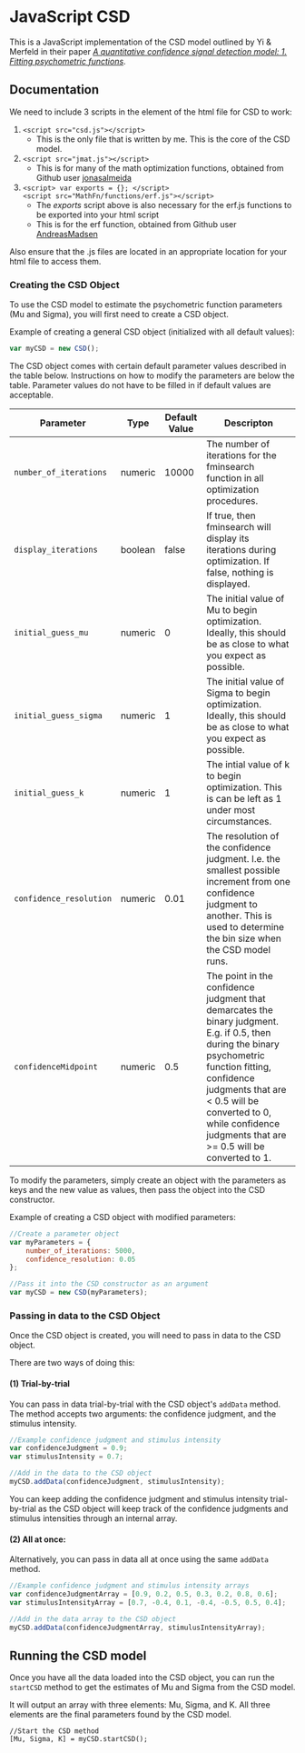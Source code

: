 # JavaScript CSD

This is a JavaScript implementation of the CSD model outlined by Yi & Merfeld in their paper *[A quantitative confidence signal detection model: 1. Fitting psychometric functions](https://www.physiology.org/doi/10.1152/jn.00318.2015)*.

## Documentation

We need to include 3 scripts in the <head> element of the html file for CSD to work:
1. `<script src="csd.js"></script>`
    * This is the only file that is written by me. This is the core of the CSD model.
2. `<script src="jmat.js"></script>`
    * This is for many of the math optimization functions, obtained from Github user [jonasalmeida](https://github.com/jonasalmeida/jmat/blob/gh-pages/jmat.js)
3. `<script> var exports = {}; </script>`<br> 
   `<script src="MathFn/functions/erf.js"></script>`
    * The *exports* script above is also necessary for the erf.js functions to be exported into your html script
    * This is for the erf function, obtained from Github user [AndreasMadsen](https://github.com/AndreasMadsen/mathfn)

Also ensure that the .js files are located in an appropriate location for your html file to access them.

### Creating the CSD Object

To use the CSD model to estimate the psychometric function parameters (Mu and Sigma), you will first need to create a CSD object.

Example of creating a general CSD object (initialized with all default values):
```javascript
var myCSD = new CSD();
```
The CSD object comes with certain default parameter values described in the table below. Instructions on how to modify the parameters are below the table. Parameter values do not have to be filled in if default values are acceptable.

|Parameter|Type|Default Value| Descripton|
|---------|----|-------------|-----------|
|`number_of_iterations`|numeric|10000|The number of iterations for the fminsearch function in all optimization procedures.|
|`display_iterations`|boolean|false|If true, then fminsearch will display its iterations during optimization. If false, nothing is displayed.|
|`initial_guess_mu`|numeric|0|The initial value of Mu to begin optimization. Ideally, this should be as close to what you expect as possible.|
|`initial_guess_sigma`|numeric|1|The initial value of Sigma to begin optimization. Ideally, this should be as close to what you expect as possible.|
|`initial_guess_k`|numeric|1|The intial value of k to begin optimization. This is can be left as 1 under most circumstances.|
|`confidence_resolution`|numeric|0.01|The resolution of the confidence judgment. I.e. the smallest possible increment from one confidence judgment to another. This is used to determine the bin size when the CSD model runs.|
|`confidenceMidpoint`|numeric|0.5|The point in the confidence judgment that demarcates the binary judgment. E.g. if 0.5, then during the binary psychometric function fitting, confidence judgments that are < 0.5 will be converted to 0, while confidence judgments that are >= 0.5 will be converted to 1.|

To modify the parameters, simply create an object with the parameters as keys and the new value as values, then pass the object into the CSD constructor.

Example of creating a CSD object with modified parameters:
```javascript
//Create a parameter object
var myParameters = {
	number_of_iterations: 5000,
	confidence_resolution: 0.05
};

//Pass it into the CSD constructor as an argument
var myCSD = new CSD(myParameters);
```

### Passing in data to the CSD Object

Once the CSD object is created, you will need to pass in data to the CSD object.

There are two ways of doing this:

#### (1) Trial-by-trial
You can pass in data trial-by-trial with the CSD object's `addData` method. The method accepts two arguments: the confidence judgment, and the stimulus intensity.
```javascript
//Example confidence judgment and stimulus intensity
var confidenceJudgment = 0.9;
var stimulusIntensity = 0.7;

//Add in the data to the CSD object
myCSD.addData(confidenceJudgment, stimulusIntensity); 
```
You can keep adding the confidence judgment and stimulus intensity trial-by-trial as the CSD object will keep track of the confidence judgments and stimulus intensities through an internal array.

#### (2) All at once:
Alternatively, you can pass in data all at once using the same `addData` method.
```javascript
//Example confidence judgment and stimulus intensity arrays
var confidenceJudgmentArray = [0.9, 0.2, 0.5, 0.3, 0.2, 0.8, 0.6];
var stimulusIntensityArray = [0.7, -0.4, 0.1, -0.4, -0.5, 0.5, 0.4];

//Add in the data array to the CSD object
myCSD.addData(confidenceJudgmentArray, stimulusIntensityArray);
```


## Running the CSD model

Once you have all the data loaded into the CSD object, you can run the `startCSD` method to get the estimates of Mu and Sigma from the CSD model.

It will output an array with three elements: Mu, Sigma, and K.
All three elements are the final parameters found by the CSD model.

```javasript
//Start the CSD method
[Mu, Sigma, K] = myCSD.startCSD();
```

